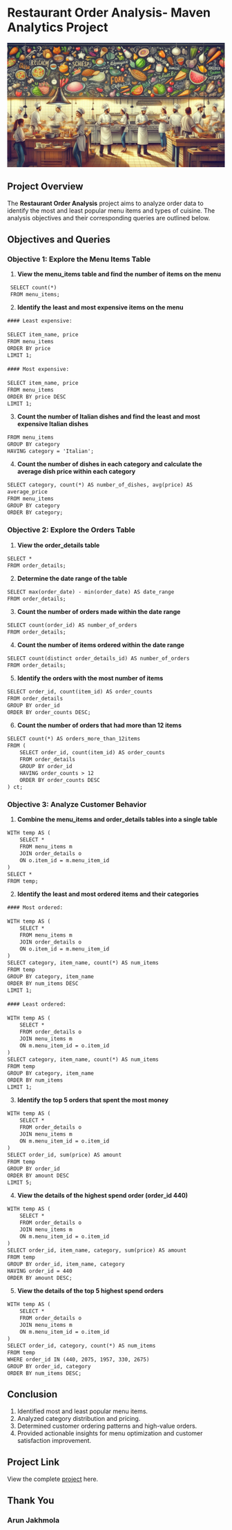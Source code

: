 # Restaurant Order Analysis- Maven Analytics Project

![Restaurant Image](https://github.com/ArunJakhmola/restaurant_order-_analysis/blob/fed2d8e9a69888723f881479ba4fef4d81cdf3eb/Restaurant%20project%20thumbnail2.jpg)

## Project Overview

The **Restaurant Order Analysis** project aims to analyze order data to identify the most and least popular menu items and types of cuisine. The analysis objectives and their corresponding queries are outlined below.

## Objectives and Queries

### Objective 1: Explore the Menu Items Table

1. **View the menu_items table and find the number of items on the menu**
  ```
   SELECT count(*)
   FROM menu_items;
```
2. **Identify the least and most expensive items on the menu**

```
#### Least expensive:

SELECT item_name, price
FROM menu_items
ORDER BY price
LIMIT 1;

#### Most expensive:

SELECT item_name, price
FROM menu_items
ORDER BY price DESC
LIMIT 1;
```

3. **Count the number of Italian dishes and find the least and most expensive Italian dishes**

``` SELECT category, count(*) AS number_of_dishes
FROM menu_items
GROUP BY category
HAVING category = 'Italian';
```

4. **Count the number of dishes in each category and calculate the average dish price within each category**
```
SELECT category, count(*) AS number_of_dishes, avg(price) AS average_price
FROM menu_items
GROUP BY category
ORDER BY category;
```

### Objective 2: Explore the Orders Table

1. **View the order_details table**
```
SELECT *
FROM order_details;
```

2. **Determine the date range of the table**
```
SELECT max(order_date) - min(order_date) AS date_range
FROM order_details;
```

3. **Count the number of orders made within the date range**
```
SELECT count(order_id) AS number_of_orders
FROM order_details;
```

4. **Count the number of items ordered within the date range**
```
SELECT count(distinct order_details_id) AS number_of_orders
FROM order_details;
```

5. **Identify the orders with the most number of items**
```
SELECT order_id, count(item_id) AS order_counts
FROM order_details
GROUP BY order_id
ORDER BY order_counts DESC;
```

6. **Count the number of orders that had more than 12 items**
```
SELECT count(*) AS orders_more_than_12items
FROM (
    SELECT order_id, count(item_id) AS order_counts
    FROM order_details
    GROUP BY order_id
    HAVING order_counts > 12
    ORDER BY order_counts DESC
) ct;
```

### Objective 3: Analyze Customer Behavior

1. **Combine the menu_items and order_details tables into a single table**
```
WITH temp AS (
    SELECT * 
    FROM menu_items m
    JOIN order_details o
    ON o.item_id = m.menu_item_id
)
SELECT * 
FROM temp;
```

2. **Identify the least and most ordered items and their categories**
```
#### Most ordered:

WITH temp AS (
    SELECT * 
    FROM menu_items m
    JOIN order_details o
    ON o.item_id = m.menu_item_id
)
SELECT category, item_name, count(*) AS num_items
FROM temp
GROUP BY category, item_name
ORDER BY num_items DESC
LIMIT 1;

#### Least ordered:

WITH temp AS (
    SELECT * 
    FROM order_details o
    JOIN menu_items m
    ON m.menu_item_id = o.item_id
)
SELECT category, item_name, count(*) AS num_items
FROM temp
GROUP BY category, item_name
ORDER BY num_items 
LIMIT 1;
```

3. **Identify the top 5 orders that spent the most money**
```
WITH temp AS (
    SELECT * 
    FROM order_details o
    JOIN menu_items m
    ON m.menu_item_id = o.item_id
)
SELECT order_id, sum(price) AS amount
FROM temp
GROUP BY order_id
ORDER BY amount DESC
LIMIT 5;
```

4. **View the details of the highest spend order (order_id 440)**
```
WITH temp AS (
    SELECT * 
    FROM order_details o
    JOIN menu_items m
    ON m.menu_item_id = o.item_id
)
SELECT order_id, item_name, category, sum(price) AS amount
FROM temp
GROUP BY order_id, item_name, category
HAVING order_id = 440
ORDER BY amount DESC;
```

5. **View the details of the top 5 highest spend orders**
```
WITH temp AS (
    SELECT * 
    FROM order_details o
    JOIN menu_items m
    ON m.menu_item_id = o.item_id
)
SELECT order_id, category, count(*) AS num_items
FROM temp
WHERE order_id IN (440, 2075, 1957, 330, 2675)
GROUP BY order_id, category
ORDER BY num_items DESC;
```

## Conclusion

1. Identified most and least popular menu items.
2. Analyzed category distribution and pricing.
3. Determined customer ordering patterns and high-value orders.
4. Provided actionable insights for menu optimization and customer satisfaction improvement.


## Project Link
View the complete [project](https://mavenanalytics.io/project/17466) here.


## Thank You
### Arun Jakhmola
